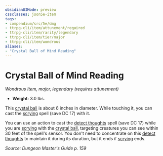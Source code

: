 ```yaml
---
obsidianUIMode: preview
cssclasses: json5e-item
tags:
- compendium/src/5e/dmg
- ttrpg-cli/item/attunement/required
- ttrpg-cli/item/rarity/legendary
- ttrpg-cli/item/tier/major
- ttrpg-cli/item/wondrous
aliases: 
- "Crystal Ball of Mind Reading"
---
```

# Crystal Ball of Mind Reading
*Wondrous Item, major, legendary (requires attunement)*  

- **Weight**: 3.0 lbs.

This [crystal ball](/3-Mechanics/CLI/items/crystal-ball.md) is about 6 inches in diameter. While touching it, you can cast the [scrying](/3-Mechanics/CLI/spells/scrying.md) spell (save DC 17) with it.

You can use an action to cast the [detect thoughts](/3-Mechanics/CLI/spells/detect-thoughts.md) spell (save DC 17) while you are [scrying](/3-Mechanics/CLI/spells/scrying.md) with the [crystal ball](/3-Mechanics/CLI/items/crystal-ball.md), targeting creatures you can see within 30 feet of the spell's sensor. You don't need to concentrate on this [detect thoughts](/3-Mechanics/CLI/spells/detect-thoughts.md) to maintain it during its duration, but it ends if [scrying](/3-Mechanics/CLI/spells/scrying.md) ends.

*Source: Dungeon Master's Guide p. 159*